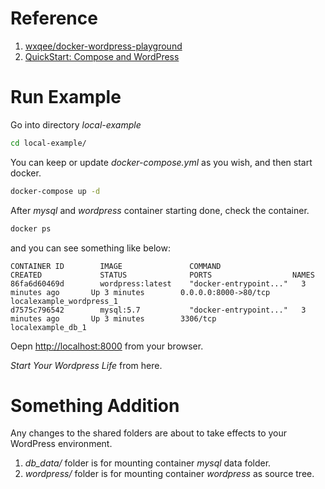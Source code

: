 # Reference

1. [wxqee/docker-wordpress-playground](https://github.com/wxqee/docker-wordpress-playground)
1. [QuickStart: Compose and WordPress](https://docs.docker.com/compose/wordpress/)

# Run Example

Go into directory *local-example*

``` bash
cd local-example/
```

You can keep or update *docker-compose.yml* as you wish, and then start docker.

``` bash
docker-compose up -d
```

After *mysql* and *wordpress* container starting done, check the container.

``` bash
docker ps
```

and you can see something like below:

```
CONTAINER ID        IMAGE               COMMAND                  CREATED             STATUS              PORTS                  NAMES
86fa6d60469d        wordpress:latest    "docker-entrypoint..."   3 minutes ago       Up 3 minutes        0.0.0.0:8000->80/tcp   localexample_wordpress_1
d7575c796542        mysql:5.7           "docker-entrypoint..."   3 minutes ago       Up 3 minutes        3306/tcp               localexample_db_1
```

Oepn [http://localhost:8000](http://localhost:8000) from your browser.

*Start Your Wordpress Life* from here.

# Something Addition

Any changes to the shared folders are about to take effects to your WordPress
environment.

1. *db_data/* folder is for mounting container *mysql* data folder.
1. *wordpress/* folder is for mounting container *wordpress* as source tree.

